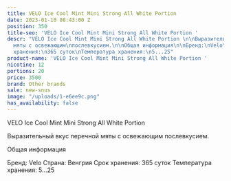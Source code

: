```yaml
---
title: VELO Ice Cool Mint Mini Strong All White Portion
date: 2023-01-10 08:43:00 Z
position: 350
title-seo: 'VELO Ice Cool Mint Mini Strong All White Portion '
descr: "VELO Ice Cool Mint Mini Strong All White Portion \n\nВыразительный вкус перечной
  мяты с освежающим\nпослевкусием.\n\nОбщая информация\n\nБренд:\nVelo\nСтрана:\nВенгрия\nСрок
  хранения:\n365 суток\nТемпература хранения:\n5...25"
product-name: 'VELO Ice Cool Mint Mini Strong All White Portion '
nicotine: 12
portions: 20
price: 3500
brand: Other brands
sale: new-snus
image: "/uploads/1-e6ee9c.png"
has_availability: false
---
```


VELO Ice Cool Mint Mini Strong All White Portion 

Выразительный вкус перечной мяты с освежающим
послевкусием.

Общая информация

Бренд:
Velo
Страна:
Венгрия
Срок хранения:
365 суток
Температура хранения:
5...25